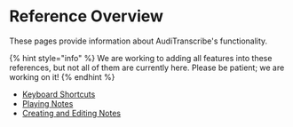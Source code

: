 # Reference Overview

These pages provide information about AudiTranscribe's functionality.

{% hint style="info" %}
We are working to adding all features into these references, but not all of them are currently here. Please be patient;
we are working on it!
{% endhint %}

* [Keyboard Shortcuts](keyboard-shortcuts.md)
* [Playing Notes](playing-notes.md)
* [Creating and Editing Notes](creating-and-editing-notes.md)
